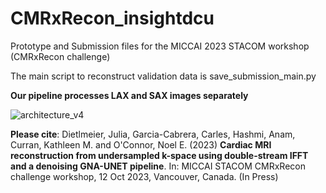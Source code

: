 # CMRxRecon_insightdcu
Prototype and Submission files for the MICCAI 2023 STACOM workshop (CMRxRecon challenge)

The main script to reconstruct validation data is save_submission_main.py

**Our pipeline processes LAX and SAX images separately**


![architecture_v4](https://github.com/juliadietlmeier/CMRxRecon_insightdcu/assets/79544193/f6f404c8-803c-43eb-b8f1-881389af89f5)

**Please cite**:
Dietlmeier, Julia, Garcia-Cabrera, Carles, Hashmi, Anam, Curran, Kathleen M. and O'Connor, Noel E. (2023) **Cardiac MRI reconstruction from undersampled k-space using double-stream IFFT and a denoising GNA-UNET pipeline**. In: MICCAI STACOM CMRxRecon challenge workshop, 12 Oct 2023, Vancouver, Canada. (In Press)


